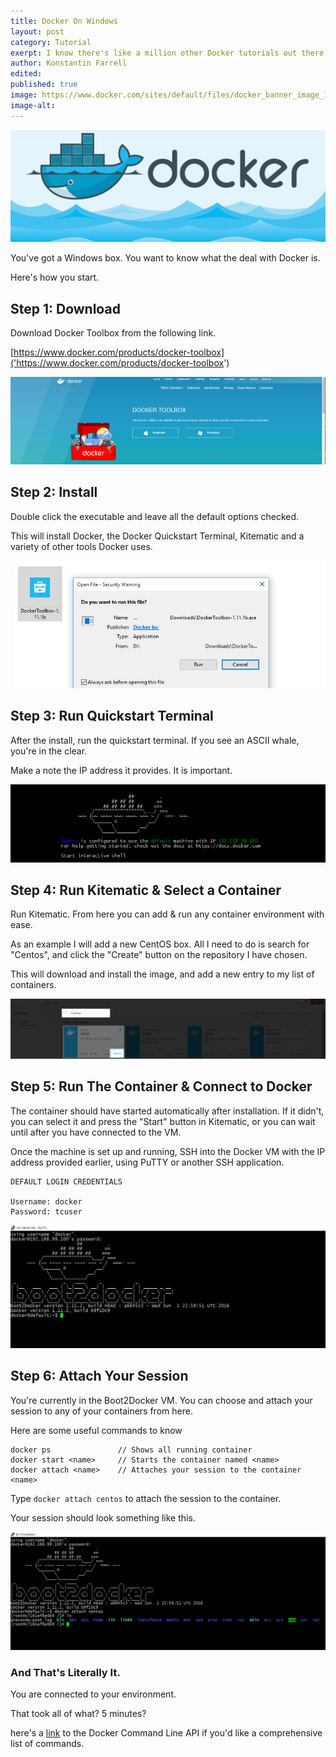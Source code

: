 ```yaml
---
title: Docker On Windows
layout: post
category: Tutorial
exerpt: I know there's like a million other Docker tutorials out there at this point so I'm gonna keep this as short as possible.
author: Konstantin Farrell
edited:
published: true
image: https://www.docker.com/sites/default/files/docker_banner_image_12312.svg
image-alt:
---
```


![Docker Banner](/files/img/docker-facebook.png)

You've got a Windows box. You want to know what the deal with Docker is.

Here's how you start.

## Step 1: Download

Download Docker Toolbox from the following link.

[https://www.docker.com/products/docker-toolbox]('https://www.docker.com/products/docker-toolbox')

![Docker main page](/files/img/docker-image-1.png)

## Step 2: Install

Double click the executable and leave all the default options checked.

This will install Docker, the Docker Quickstart Terminal, Kitematic and
a variety of other tools Docker uses.

![Docker Installer Dialog](/files/img/docker-image-2.png)

## Step 3: Run Quickstart Terminal

After the install, run the quickstart terminal.
If you see an ASCII whale, you're in the clear.

Make a note the IP address it provides. It is important.

![Docker Shell](/files/img/docker-screenshot.png)

## Step 4: Run Kitematic & Select a Container

Run Kitematic. From here you can add & run any container environment with ease.

As an example I will add a new CentOS box. All I need to do is search for "Centos", and click the
"Create" button on the repository I have chosen.

This will download and install the image, and add a new entry to my list of containers.

![Kitematic Search](/files/img/docker-kitematic-centos.png)

## Step 5: Run The Container & Connect to Docker

The container should have started automatically after installation. If it didn't, you can select
it and press the "Start" button in Kitematic, or you can wait until after you have connected to the VM.

Once the machine is set up and running, SSH into the Docker VM with
the IP address provided earlier, using PuTTY or another SSH application.

    DEFAULT LOGIN CREDENTIALS

    Username: docker
    Password: tcuser

![PuTTY Connect](/files/img/docker-putty.png)

## Step 6: Attach Your Session

You're currently in the Boot2Docker VM. You can choose and attach your session to any
of your containers from here.

Here are some useful commands to know

    docker ps               // Shows all running container
    docker start <name>     // Starts the container named <name>
    docker attach <name>    // Attaches your session to the container <name>

Type `docker attach centos` to attach the session to the container.

Your session should look something like this.

![Docker Attach](/files/img/docker-attach.png)

### And That's Literally It.

You are connected to your environment.

That took all of what? 5 minutes?

here's a [link](https://docs.docker.com/engine/reference/commandline/) to the
Docker Command Line API if you'd like a comprehensive list of commands.
